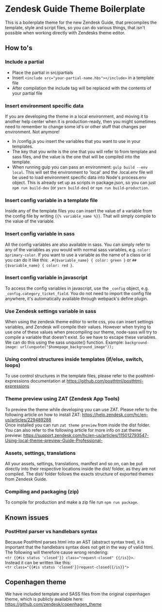 # Zendesk Guide Theme Boilerplate
This is a boilerplate theme for the new Zendesk Guide, that precompiles the template, style and script files, so you can do various things, that isn't possible when working directly with Zendesks theme editor.

## How to's

### Include a partial
* Place the partial in src/partials
* Insert `<include src="your-partial-name.hbs"></include>` in a template file
* After compilation the include tag will be replaced with the contents of your partial file

### Insert environment specific data
If you are developing the theme in a local environment, and moving it to another help center when it is production-ready, then you might sometimes need to remember to change some id's or other stuff that changes per environment. Not anymore!

* In /config.js you insert the variables that you want to use in your templates.
* The key that you write is the one that you will refer to from template and sass files, and the value is the one that will be compiled into the template.
* When running gulp you can pass an environment: `gulp build --env local`. This will set the environment to 'local' and the .local.env file will be used to load environment specific data into Node's process.env object. This is already set up as scripts in package.json, so you can just `npm run build-dev` (or `yarn build-dev`) or `npm run build-production`.

### Insert config variable in a template file
Inside any of the template files you can insert the value of a variable from the config file by writing `{{% variable_name %}}`. That will simply compile to the value of the variable.

### Insert config variable in sass
All the config variables are also available in sass. You can simply refer to any of the variables as you would with normal sass variables, e.g. `color: $primary-color`. If you want to use a variable as the name of a class or id you can do it like this: `.#{$variable_name} { color: green }` or `##{$variable_name} { color: red }`.

### Insert config variable in javascript
To access the config variables in javascript, use the `_config` object, e.g. `_config.category_ticket_field`. You do not need to import the config file anywhere, it's automatically available through webpack's define plugin.

### Use Zendesk settings variable in sass
When using the zendesk theme editor to write css, you can insert settings variables, and Zendesk will compile their values. However when trying to use one of these values when precompiling our theme, node-sass will try to compile a variable that doesn't exist. So we have to escape these variables. We can do this using the sass unquote() function. Example: `background-image: url(unquote("$homepage_background_image"));`

### Using control structures inside templates (if/else, switch, loops)
To use control structures in the template files, please refer to the posthtml-expressions documentation at https://github.com/posthtml/posthtml-expressions

### Theme preview using ZAT (Zendesk App Tools)
To preview the theme while developing you can use ZAT. Please refer to the following article on how to install ZAT: https://help.zendesk.com/hc/en-us/articles/229489288  
Once installed you can run `zat theme preview` from inside the dist folder. You can also refer to the following article for more info on zat theme preview: https://support.zendesk.com/hc/en-us/articles/115012793547-Using-local-theme-preview-Guide-Professional-

### Assets, settings, translations
All your assets, settings, translations, manifest and so on, can be put directly into their respective locations inside the dist/ folder, as they are not compiled. The dist/ folder follows the exacts structure of exported themes from Zendesk Guide.

### Compiling and packaging (zip)
To compile for production and make a zip file run `npm run package`.

## Known issues

### PostHtml parser vs handlebars syntax
Because PostHtml parses html into an AST (abstract syntax tree), it is important that the handlebars syntax does not get in the way of valid html. The following will therefore cause wrong rendering:  
`<tr {{#is status 'closed'}} class="request-closed" {{/is}}>`.  
Instead it can be written like this:  
`<tr class="{{#is status 'closed'}}request-closed{{/is}}">`

## Copenhagen theme
We have included template and SASS files from the original copenhagen theme, which is publicly available here: https://github.com/zendesk/copenhagen_theme